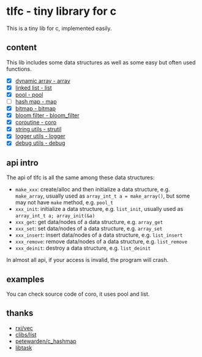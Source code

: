 # tlfc - tiny library for c

This is a tiny lib for c, implemented easily.

## content

This lib includes some data structures as well as some easy but often used functions.

+ [x] [dynamic array - array](https://github.com/Leetsong/tlfc/tree/master/array)
+ [x] [linked list   - list](https://github.com/Leetsong/tlfc/tree/master/list)
+ [x] [pool          - pool](https://github.com/Leetsong/tlfc/tree/master/pool)
+ [ ] [hash map      - map]()
+ [x] [bitmap        - bitmap](https://github.com/Leetsong/tlfc/tree/master/bitmap)
+ [x] [bloom filter  - bloom_filter](https://github.com/Leetsong/tlfc/tree/master/bloom-filter)
+ [x] [coroutine     - coro](https://github.com/Leetsong/tlfc/tree/master/coro)
+ [x] [string utils  - strutil](https://github.com/Leetsong/tlfc/tree/master/strutil)
+ [x] [logger utils  - logger](https://github.com/Leetsong/tlfc/tree/master/logger)
+ [x] [debug utils   - debug](https://github.com/Leetsong/tlfc/tree/master/debug)

## api intro

The api of tlfc is all the same among these data structures:

+ `make_xxx`: create/alloc and then initialize a data structure, e.g. `make_array`, usually used as `array_int_t a = make_array()`, but some may not have `make` method, e.g. `pool_t`
+ `xxx_init`: initialize a data structure, e.g. `list_init`, usually used as `array_int_t a; array_init(&a)`
+ `xxx_get`: get data/nodes of a data structure, e.g. `array_get`
+ `xxx_set`: set data/nodes of a data structure, e.g. `array_set`
+ `xxx_insert`: insert data/nodes of a data structure, e.g. `list_insert`
+ `xxx_remove`: remove data/nodes of a data structure, e.g. `list_remove`
+ `xxx_deinit`: destroy a data structure, e.g. `list_deinit`

In almost all api, if your access is invalid, the program will crash.

## examples

You can check source code of coro, it uses pool and list.

## thanks

+ [rxi/vec](https://github.com/rxi/vec)
+ [clibs/list](https://github.com/clibs/list)
+ [petewarden/c_hashmap](https://github.com/petewarden/c_hashmap)
+ [libtask](https://swtch.com/libtask/)